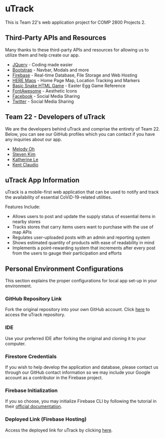 # uTrack
This is Team 22's web application project for COMP 2800 Projects 2.

## Third-Party APIs and Resources
Many thanks to these third-party APIs and resources for allowing us to utilize them and help create our app.

* [JQuery](https://jquery.com/) - Coding made easier
* [Bootstrap](https://getbootstrap.com/) - Navbar, Modals and more
* [Firebase](https://firebase.google.com/) - Real-time Database, File Storage and Web Hosting
* [HERE Maps](https://www.here.com/) - Home Page Map, Location Tracking and Markers
* [Basic Snake HTML Game](https://gist.github.com/straker/ff00b4b49669ad3dec890306d348adc4) - Easter Egg Game Reference
* [FontAwesome](https://fontawesome.com/) - Aesthetic Icons
* [Facebook](https://www.facebook.com/) - Social Media Sharing
* [Twitter](https://twitter.com/) - Social Media Sharing

## Team 22 - Developers of uTrack
We are the developers behind uTrack and comprise the entirety of Team 22. Below, you can see our GitHub profiles which you can contact if you have any inquiries about our app.

* [Melody Oh](https://github.com/melocoh)
* [Steven Kim](https://github.com/developerstevenkim)
* [Katherine Le](https://github.com/katherine9898)
* [Kent Claudio](https://github.com/Exarch-Eden)

## uTrack App Information
uTrack is a mobile-first web application that can be used to notify and track the availability of essential CoViD-19-related utilities.

Features Include:
* Allows users to post and update the supply status of essential items in nearby
stores
* Tracks stores that carry items users want to purchase with the use of map APIs
* Regulates user-uploaded posts with an admin and reporting system
* Shows estimated quantity of products with ease of readability in mind
* Implements a point-rewarding system that increments after every post from the
users to gauge their participation and efforts

## Personal Environment Configurations
This section explains the proper configurations for local app set-up in your environment.

### GitHub Repository Link
Fork the original repository into your own GitHub account. Click [here](https://github.com/melocoh/COMP-2800-Team-BBY-22-uTrack) to access the uTrack repository.

### IDE
Use your preferred IDE after forking the original and cloning it to your computer.

### Firestore Credentials
If you wish to help develop the application and database, please contact us through our GitHub contact information so we may include your Google account as a contributor in the Firebase project.

### Firebase Initialization
If you so choose, you may initialize Firebase CLI by following the tutorial in their [official documentation](https://firebase.google.com/docs/cli).

<!-- DEPRECATED -->
<!-- ### Install Node.js
Download *Node.js* from the [official website](https://nodejs.org/en/) and follow the steps to install it.

### Initializing Firebase in Command-Line
**Note**: Before proceeding to this step, you must first have access to the application's Firebase project and have the latest version of *Node.js* installed.

1. In order to initialize Firebase CLI in the command-line terminal, you must log-in using your Google account by running this command:

```
firebase login
```

A new browser window should pop up and prompt you to log into a Google account of your choosing.

2. After logging in to your Google account, you must now navigate to your forked repository's project folder in the command-line terminal. Now install the necessary Firebase tools from Node by running this command:

```
npm install -g firebase-tools
```

Wait for the download to finish before proceeding to the next step.

3. You must now initialize Firebase in your project folder. Do this by running this command:

```
firebase init
```
The command-line terminal will now run you through the initialization process through a series of configurations.

4. Navigate to Select the uTrack Firebase project option -->

### Deployed Link (Firebase Hosting)
Access the deployed link for uTrack by clicking [here](https://team22-project2.web.app/).

